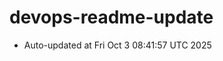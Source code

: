 # devops-readme-update
<!--START_SECTION:activity-->
- Auto-updated at Fri Oct  3 08:41:57 UTC 2025
<!--END_SECTION:activity-->
